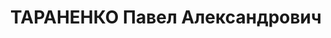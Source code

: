 ---
title: ТАРАНЕНКО Павел Александрович
description: р. 1896, м. Луганськ, росіянин, з робітників, позапартійний, освіта н/середня,
  начальник квартирно-експлуатаційної частини 7 стрілецького корпусу. 27.11.1937 звинувачений
  у належності до к/рев. організації, розстріляний 28.11.1937 р. Реабілітований 31.10.1961
  р.
---